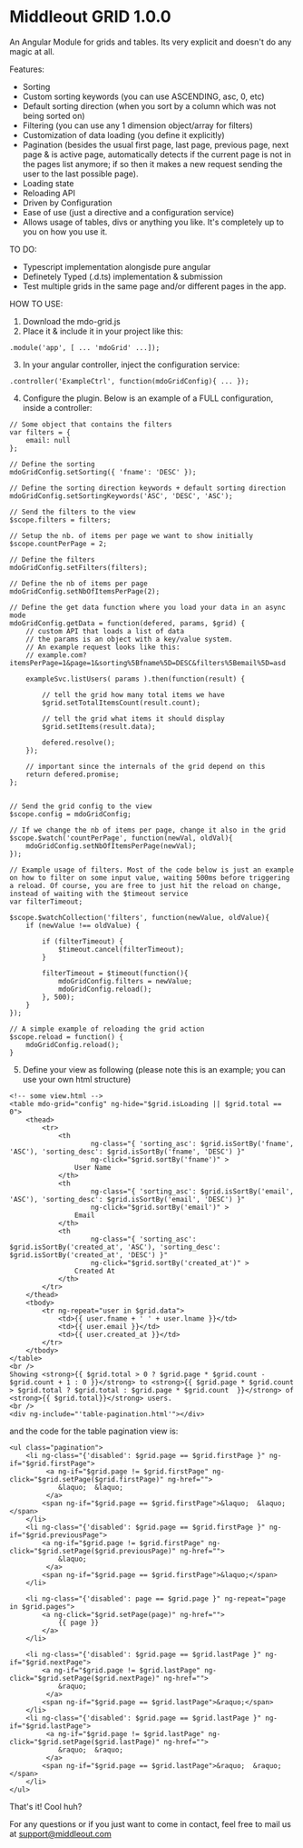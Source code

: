 Middleout GRID 1.0.0
====

An Angular Module for grids and tables. Its very explicit and doesn't do any magic at all.

Features:

- Sorting
- Custom sorting keywords (you can use ASCENDING, asc, 0, etc)
- Default sorting direction (when you sort by a column which was not being sorted on)
- Filtering (you can use any 1 dimension object/array for filters)
- Customization of data loading (you define it explicitly)
- Pagination (besides the usual first page, last page, previous page, next page & is active page, automatically detects if the current page is not in the pages list anymore; if so then it makes a new request sending the user to the last possible page).
- Loading state
- Reloading API
- Driven by Configuration
- Ease of use (just a directive and a configuration service)
- Allows usage of tables, divs or anything you like. It's completely up to you on how you use it.


TO DO:

- Typescript implementation alongisde pure angular
- Definetely Typed (.d.ts) implementation & submission
- Test multiple grids in the same page and/or different pages in the app.



HOW TO USE:

1. Download the mdo-grid.js
2. Place it & include it in your project like this:

```.module('app', [ ... 'mdoGrid' ...]);```

3. In your angular controller, inject the configuration service:

```.controller('ExampleCtrl', function(mdoGridConfig){ ... });```

4. Configure the plugin. Below is an example of a FULL configuration, inside a controller:

```
// Some object that contains the filters
var filters = {
	email: null
};

// Define the sorting
mdoGridConfig.setSorting({ 'fname': 'DESC' });

// Define the sorting direction keywords + default sorting direction
mdoGridConfig.setSortingKeywords('ASC', 'DESC', 'ASC');

// Send the filters to the view
$scope.filters = filters;

// Setup the nb. of items per page we want to show initially
$scope.countPerPage = 2;

// Define the filters
mdoGridConfig.setFilters(filters);

// Define the nb of items per page
mdoGridConfig.setNbOfItemsPerPage(2);

// Define the get data function where you load your data in an async mode
mdoGridConfig.getData = function(defered, params, $grid) {
	// custom API that loads a list of data
	// the params is an object with a key/value system.
	// An example request looks like this:
	// example.com?itemsPerPage=1&page=1&sorting%5Bfname%5D=DESC&filters%5Bemail%5D=asd

	exampleSvc.listUsers( params ).then(function(result) {

		// tell the grid how many total items we have
		$grid.setTotalItemsCount(result.count);

		// tell the grid what items it should display
		$grid.setItems(result.data);

		defered.resolve();
	});

	// important since the internals of the grid depend on this
	return defered.promise;
};


// Send the grid config to the view
$scope.config = mdoGridConfig;

// If we change the nb of items per page, change it also in the grid
$scope.$watch('countPerPage', function(newVal, oldVal){
	mdoGridConfig.setNbOfItemsPerPage(newVal);
});

// Example usage of filters. Most of the code below is just an example on how to filter on some input value, waiting 500ms before triggering a reload. Of course, you are free to just hit the reload on change, instead of waiting with the $timeout service
var filterTimeout;

$scope.$watchCollection('filters', function(newValue, oldValue){
	if (newValue !== oldValue) {

		if (filterTimeout) {
			$timeout.cancel(filterTimeout);
		}

		filterTimeout = $timeout(function(){
			mdoGridConfig.filters = newValue;
			mdoGridConfig.reload();
		}, 500);
	}
});

// A simple example of reloading the grid action
$scope.reload = function() {
	mdoGridConfig.reload();
}
```

5. Define your view as following (please note this is an example; you can use your own html structure)

```
<!-- some view.html -->
<table mdo-grid="config" ng-hide="$grid.isLoading || $grid.total == 0">
	<thead>
		<tr>
			<th
					ng-class="{ 'sorting_asc': $grid.isSortBy('fname', 'ASC'), 'sorting_desc': $grid.isSortBy('fname', 'DESC') }"
					ng-click="$grid.sortBy('fname')" >
				User Name
			</th>
			<th
					ng-class="{ 'sorting_asc': $grid.isSortBy('email', 'ASC'), 'sorting_desc': $grid.isSortBy('email', 'DESC') }"
					ng-click="$grid.sortBy('email')" >
				Email
			</th>
			<th
					ng-class="{ 'sorting_asc': $grid.isSortBy('created_at', 'ASC'), 'sorting_desc': $grid.isSortBy('created_at', 'DESC') }"
					ng-click="$grid.sortBy('created_at')" >
				Created At
			</th>
		</tr>
	</thead>
	<tbody>
		<tr ng-repeat="user in $grid.data">
			<td>{{ user.fname + ' ' + user.lname }}</td>
			<td>{{ user.email }}</td>
			<td>{{ user.created_at }}</td>
		</tr>
	</tbody>
</table>
<br />
Showing <strong>{{ $grid.total > 0 ? $grid.page * $grid.count - $grid.count + 1 : 0 }}</strong> to <strong>{{ $grid.page * $grid.count > $grid.total ? $grid.total : $grid.page * $grid.count  }}</strong> of <strong>{{ $grid.total}}</strong> users.
<br />
<div ng-include="'table-pagination.html'"></div>
```

and the code for the table pagination view is:

```
<ul class="pagination">
    <li ng-class="{'disabled': $grid.page == $grid.firstPage }" ng-if="$grid.firstPage">
         <a ng-if="$grid.page != $grid.firstPage" ng-click="$grid.setPage($grid.firstPage)" ng-href="">
            &laquo;  &laquo;
         </a>
        <span ng-if="$grid.page == $grid.firstPage">&laquo;  &laquo;</span>
    </li>
    <li ng-class="{'disabled': $grid.page == $grid.firstPage }" ng-if="$grid.previousPage">
        <a ng-if="$grid.page != $grid.firstPage" ng-click="$grid.setPage($grid.previousPage)" ng-href="">
            &laquo;
         </a>
        <span ng-if="$grid.page == $grid.firstPage">&laquo;</span>
    </li>

    <li ng-class="{'disabled': page == $grid.page }" ng-repeat="page in $grid.pages">
        <a ng-click="$grid.setPage(page)" ng-href="">
            {{ page }}
        </a>
    </li>

    <li ng-class="{'disabled': $grid.page == $grid.lastPage }" ng-if="$grid.nextPage">
        <a ng-if="$grid.page != $grid.lastPage" ng-click="$grid.setPage($grid.nextPage)" ng-href="">
            &raquo;
         </a>
        <span ng-if="$grid.page == $grid.lastPage">&raquo;</span>
    </li>
    <li ng-class="{'disabled': $grid.page == $grid.lastPage }" ng-if="$grid.lastPage">
         <a ng-if="$grid.page != $grid.lastPage" ng-click="$grid.setPage($grid.lastPage)" ng-href="">
            &raquo;  &raquo;
         </a>
        <span ng-if="$grid.page == $grid.lastPage">&raquo;  &raquo;</span>
    </li>
</ul>
```

That's it! Cool huh?

For any questions or if you just want to come in contact,
feel free to mail us at support@middleout.com